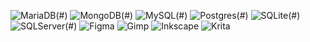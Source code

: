 ![MariaDB](https://img.shields.io/badge/MariaDB-003545?logo=mariadb&logoColor=white)(#)
![MongoDB](https://img.shields.io/badge/MongoDB-%234ea94b.svg?logo=mongodb&logoColor=white)(#)
![MySQL](https://img.shields.io/badge/MySQL-4479A1?logo=mysql&logoColor=fff)(#)
![Postgres](https://img.shields.io/badge/Postgres-%23316192.svg?logo=postgresql&logoColor=white)(#)
![SQLite](https://img.shields.io/badge/SQLite-%2307405e.svg?logo=sqlite&logoColor=white)(#)
![SQLServer](https://img.shields.io/badge/SQL%20Server%2FTSQL-yellow?style=flat&logoColor=white)(#)
![Figma](https://img.shields.io/badge/Figma-F24E1E?logo=figma&logoColor=white)
![Gimp](https://img.shields.io/badge/Gimp-5C5543?logo=gimp&logoColor=white)
![Inkscape](https://img.shields.io/badge/Inkscape-000000?logo=Inkscape&logoColor=white)
![Krita](https://img.shields.io/badge/Krita-203759?logo=krita&logoColor=EEF37B)

